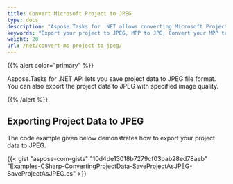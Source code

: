 ```yaml
---
title: Convert Microsoft Project to JPEG
type: docs
description: "Aspose.Tasks for .NET allows converting Microsoft Project (MPP) to JPEG."
keywords: "Export your project to JPEG, MPP to JPG, Convert your MPP to Image, Convert Microsoft Project to JPEG, convert MPP to JPG, save project data to JPEG, Aspose.Tasks, C#"
weight: 20
url: /net/convert-ms-project-to-jpeg/
---
```


{{% alert color="primary" %}} 

Aspose.Tasks for .NET API lets you save project data to JPEG file format. You can also export the project data to JPEG with specified image quality.

{{% /alert %}} 
## **Exporting Project Data to JPEG**

The code example given below demonstrates how to export your project data to JPEG.

{{< gist "aspose-com-gists" "10d4de13018b7279cf03bab28ed78aeb" "Examples-CSharp-ConvertingProjectData-SaveProjectAsJPEG-SaveProjectAsJPEG.cs" >}}
